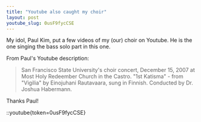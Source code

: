 ```yaml
---
title: "Youtube also caught my choir"
layout: post
youtube_slug: 0usF9fycCSE
---
```


My idol, Paul Kim, put a few videos of my (our) choir on Youtube. He is the one singing the bass solo part in this one.

From Paul's Youtube description:

> San Francisco State University's choir concert, December 15, 2007 at Most
> Holy Redeember Church in the Castro. "1st Katisma" - from "Vigilia" by
> Einojuhani Rautavaara, sung in Finnish. Conducted by Dr. Joshua Habermann.

Thanks Paul!

::youtube{token=0usF9fycCSE}

